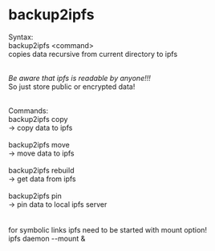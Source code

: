 # backup2ipfs

Syntax:<br>
backup2ipfs &lt;command&gt;<br>
copies data recursive from current directory to ipfs<br><br>

*Be aware that ipfs is readable by anyone!!!*<br>
So just store public or encrypted data!<br><br>

Commands:<br>
backup2ipfs copy<br>
-&gt; copy data to ipfs<br>
<br>
backup2ipfs move<br>
-&gt; move data to ipfs<br>
<br>
backup2ipfs rebuild<br>
-&gt; get data from ipfs<br>
<br>
backup2ipfs pin<br>
-&gt; pin data to local ipfs server<br>
<br>
<br>
 for symbolic links ipfs need to be started with mount option!<br>
 ipfs daemon --mount &amp;
 
